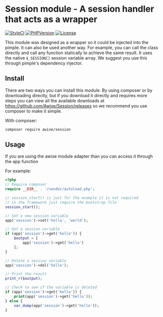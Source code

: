
Session module - A session handler that acts as a wrapper
=======================================
[![StyleCI](https://styleci.io/repos/107491606/shield?branch=master)](https://styleci.io/repos/107491606) [![PHPVersion](https://img.shields.io/badge/PHP-%3E%3D%207.0.0-blue.svg?style=flat-square)](https://secure.php.net/) [![License](https://img.shields.io/badge/License-GPL--3.0-orange.svg?style=flat-square)](https://choosealicense.com/licenses/gpl-3.0/)

This module was designed as a wrapper so it could be injected into the pimple. It can also be used another way. For example, you can call the class directly and call any function statically to achieve the same result. It uses the native `$_SESSION[]` session variable array. We suggest you use this through pimple's dependency injector.

Install
-------

There are two ways you can install this module. By using composer or by downloading directly, but if you download it directly and requires more steps you can view all the available downloads at https://github.com/Awixe/Session/releases so we recommend you use composer to make it simple.

With composer:
```sh
composer require awixe/session
```
Usage
-----
If you are using the awixe module adapter than you can access it through the app function

For example:
```php
<?php
// Require composer
require __DIR__ . '/vendor/autoload.php';

// session_start() is just for the example it is not required
// in the framework just require the bootstrap file
session_start();

// Set a new session variable
app('session')->set('hello', 'world');

// Get a session variable
if (app('session')->get('hello')) {
    $output = [
        app('session')->get('hello')
    ];
}

// Delete a session variable
app('session')->del('hello');

// Print the result
print_r($output);

// Check to see if the variable is deleted
if (app('session')->get('hello')) {
    print(app('session')->get('hello'));
} else {
    var_dump(app('session')->get('hello'));
}

```

